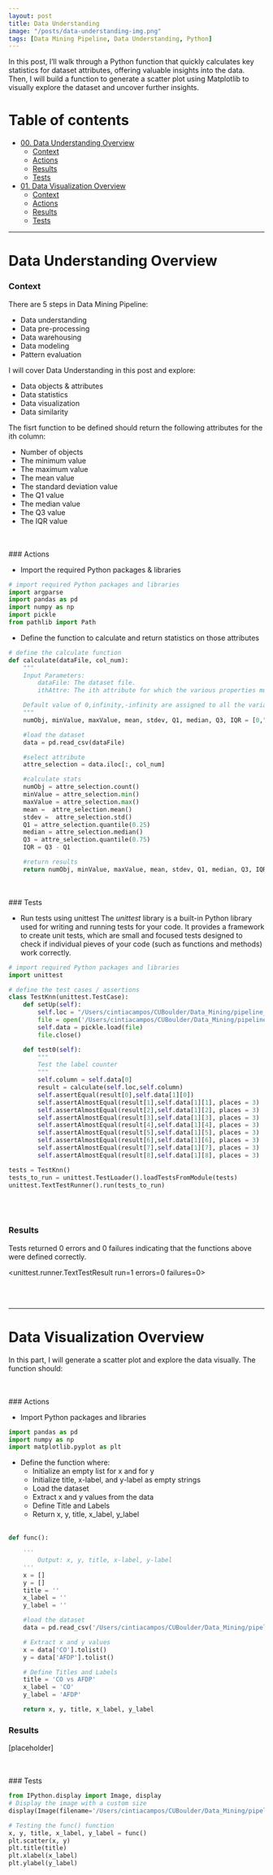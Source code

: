 ```yaml
---
layout: post
title: Data Understanding
image: "/posts/data-understanding-img.png"
tags: [Data Mining Pipeline, Data Understanding, Python]
---
```


In this post, I’ll walk through a Python function that quickly calculates key statistics for dataset attributes, offering valuable insights into the data. Then, I will build a function to generate a scatter plot using Matplotlib to visually explore the dataset and uncover further insights.
<br>

# Table of contents

- [00. Data Understanding Overview](#data-understanding-overview)
  - [Context](#data-understanding-context)
  - [Actions](#data-understanding-actions)
  - [Results](#data-understanding-results)
  - [Tests](#data-understanding-tests)
- [01. Data Visualization Overview](#data-visualization-overview)
  - [Context](#data-visualization-context)
  - [Actions](#data-visualization-actions)
  - [Results](#data-visualization-results)
  - [Tests](#data-visualization-tests)

---

# Data Understanding Overview <a name="data-understanding-overview"></a>

### Context <a name="data-understanding-context"></a>

There are 5 steps in Data Mining Pipeline:

- Data understanding
- Data pre-processing
- Data warehousing
- Data modeling
- Pattern evaluation
  <br>

I will cover Data Understanding in this post and explore:

- Data objects & attributes
- Data statistics
- Data visualization
- Data similarity

The fisrt function to be defined should return the following attributes for the ith column:

- Number of objects
- The minimum value
- The maximum value
- The mean value
- The standard deviation value
- The Q1 value
- The median value
- The Q3 value
- The IQR value

<br>
<br>
### Actions <a name="data-understanding-actions"></a>

- Import the required Python packages & libraries

```python
# import required Python packages and libraries
import argparse
import pandas as pd
import numpy as np
import pickle
from pathlib import Path
```

- Define the function to calculate and return statistics on those attributes

```python
# define the calculate function
def calculate(dataFile, col_num):
    """
    Input Parameters:
        dataFile: The dataset file.
        ithAttre: The ith attribute for which the various properties must be calculated.

    Default value of 0,infinity,-infinity are assigned to all the variables as required.
    """
    numObj, minValue, maxValue, mean, stdev, Q1, median, Q3, IQR = [0,"inf","-inf",0,0,0,0,0,0]

    #load the dataset
    data = pd.read_csv(dataFile)

    #select attribute
    attre_selection = data.iloc[:, col_num]

    #calculate stats
    numObj = attre_selection.count()
    minValue = attre_selection.min()
    maxValue = attre_selection.max()
    mean =  attre_selection.mean()
    stdev =  attre_selection.std()
    Q1 = attre_selection.quantile(0.25)
    median = attre_selection.median()
    Q3 = attre_selection.quantile(0.75)
    IQR = Q3 - Q1

    #return results
    return numObj, minValue, maxValue, mean, stdev, Q1, median, Q3, IQR
```

<br>
<br>
### Tests <a name="data-understanding-tests"></a>

- Run tests using unittest
  The _unittest_ library is a built-in Python library used for writing and running tests for your code.
  It provides a framework to create unit tests, which are small and focused tests designed to check if individual pieves of your code (such as functions and methods) work correctly.

```python
# import required Python packages and libraries
import unittest

# define the test cases / assertions
class TestKnn(unittest.TestCase):
    def setUp(self):
        self.loc = "/Users/cintiacampos/CUBoulder/Data_Mining/pipeline_data/dataset.csv"
        file = open('/Users/cintiacampos/CUBoulder/Data_Mining/pipeline_data/testing', 'rb')
        self.data = pickle.load(file)
        file.close()

    def test0(self):
        """
        Test the label counter
        """
        self.column = self.data[0]
        result = calculate(self.loc,self.column)
        self.assertEqual(result[0],self.data[1][0])
        self.assertAlmostEqual(result[1],self.data[1][1], places = 3)
        self.assertAlmostEqual(result[2],self.data[1][2], places = 3)
        self.assertAlmostEqual(result[3],self.data[1][3], places = 3)
        self.assertAlmostEqual(result[4],self.data[1][4], places = 3)
        self.assertAlmostEqual(result[5],self.data[1][5], places = 3)
        self.assertAlmostEqual(result[6],self.data[1][6], places = 3)
        self.assertAlmostEqual(result[7],self.data[1][7], places = 3)
        self.assertAlmostEqual(result[8],self.data[1][8], places = 3)

tests = TestKnn()
tests_to_run = unittest.TestLoader().loadTestsFromModule(tests)
unittest.TextTestRunner().run(tests_to_run)
```

<br>
<br>

### Results <a name="data-understanding-results"></a>

Tests returned 0 errors and 0 failures indicating that the functions above were defined correctly.

<unittest.runner.TextTestResult run=1 errors=0 failures=0>

<br>
<br>

---

# Data Visualization Overview <a name="data-visualization-overview"></a>

In this part, I will generate a scatter plot and explore the data visually.
The function should:

<br>
<br>
### Actions <a name="data-visualization-actions"></a>

- Import Python packages and libraries

```python
import pandas as pd
import numpy as np
import matplotlib.pyplot as plt
```

- Define the function where:
  - Initialize an empty list for x and for y
  - Initialize title, x-label, and y-label as empty strings
  - Load the dataset
  - Extract x and y values from the data
  - Define Title and Labels
  - Return x, y, title, x_label, y_label
    <br>
    <br>

```python
def func():

    '''
        Output: x, y, title, x-label, y-label
    '''
    x = []
    y = []
    title = ''
    x_label = ''
    y_label = ''

    #load the dataset
    data = pd.read_csv('/Users/cintiacampos/CUBoulder/Data_Mining/pipeline_data/dataset.csv')

    # Extract x and y values
    x = data['CO'].tolist()
    y = data['AFDP'].tolist()

    # Define Titles and Labels
    title = 'CO vs AFDP'
    x_label = 'CO'
    y_label = 'AFDP'

    return x, y, title, x_label, y_label
```

### Results <a name="data-visualization-results"></a>

[placeholder]

<br>
<br>
### Tests <a name="data-visualization-tests"></a>

```python
from IPython.display import Image, display
# Display the image with a custom size
display(Image(filename='/Users/cintiacampos/CUBoulder/Data_Mining/pipeline_data/week3_data/scatter_plot.png', width=300, height=200))
```

```python
# Testing the func() function
x, y, title, x_label, y_label = func()
plt.scatter(x, y)
plt.title(title)
plt.xlabel(x_label)
plt.ylabel(y_label)
```

<br>
<br>
